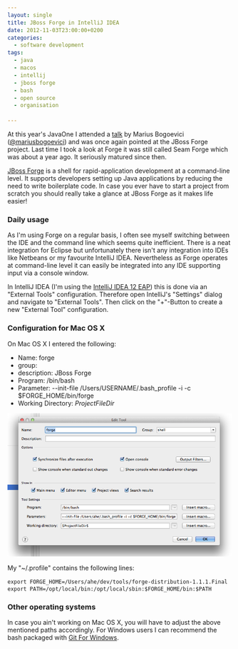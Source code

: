 ```yaml
---
layout: single
title: JBoss Forge in IntelliJ IDEA
date: 2012-11-03T23:00:00+0200
categories: 
  - software development
tags: 
  - java
  - macos
  - intellij
  - jboss forge
  - bash
  - open source
  - organisation

---
```


At this year's JavaOne I attended a [talk](https://oracleus.activeevents.com/connect/sessionDetail.ww?SESSION_ID=10659) by Marius Bogoevici ([@mariusbogoevici](http://twitter.com/mariusbogoevici)) and was once again pointed at the JBoss Forge project. Last time I took a look at Forge it was still called Seam Forge which was about a year ago. It seriously matured since then.

[JBoss Forge](http://forge.jboss.org/) is a shell for rapid-application development at a command-line level. It supports developers setting up Java applications by reducing the need to write boilerplate code. In case you ever have to start a project from scratch you should really take a glance at JBoss Forge as it makes life easier!

### Daily usage
As I'm using Forge on a regular basis, I often see myself switching between the IDE and the command line which seems quite inefficient. There is a neat integration for Eclipse but unfortunately there isn't any integration into IDEs like Netbeans or my favourite IntelliJ IDEA.
Nevertheless as Forge operates at command-line level it can easily be integrated into any IDE supporting input via a console window.

In IntelliJ IDEA (I'm using the [IntelliJ IDEA 12 EAP](http://confluence.jetbrains.net/display/IDEADEV/IDEA+12+EAP)) this is done via an "External Tools" configuration. Therefore open IntelliJ's "Settings" dialog and navigate to "External Tools". Then click on the "+"-Button to create a new "External Tool" configuration.

### Configuration for Mac OS X

On Mac OS X I entered the following:
- Name: forge
- group: 
- description: JBoss Forge
- Program: /bin/bash
- Parameter: --init-file /Users/USERNAME/.bash_profile -i -c $FORGE_HOME/bin/forge
- Working Directory: $ProjectFileDir$

![Screenshot of "External Tools" configuration for JBoss Forge](/gfx/idea-external-tool-jboss-forge.png)

My "~/.profile" contains the following lines:

	export FORGE_HOME=/Users/ahe/dev/tools/forge-distribution-1.1.1.Final
	export PATH=/opt/local/bin:/opt/local/sbin:$FORGE_HOME/bin:$PATH

### Other operating systems

In case you ain't working on Mac OS X, you will have to adjust the above mentioned paths accordingly. 
For Windows users I can recommend the bash packaged with [Git For Windows](https://code.google.com/p/msysgit/).

